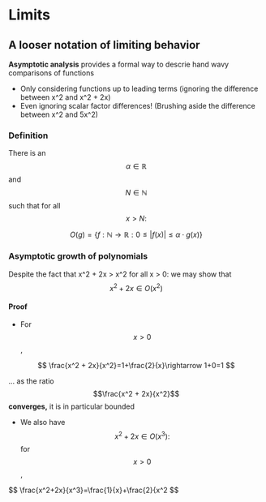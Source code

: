 # Limits

## A looser notation of limiting behavior

**Asymptotic analysis** provides a formal way to descrie hand wavy comparisons of functions

* Only considering functions up to leading terms (ignoring the difference between x^2 and x^2 + 2x)
* Even ignoring scalar factor differences! (Brushing aside the difference between x^2 and 5x^2)

### Definition&#x20;

There is an $$\alpha \in \mathbb{R}$$ and $$N \in \mathbb{N}$$ such that for all $$x > N:$$

$$
O(g)=\{f:\mathbb{N}\rightarrow\mathbb{R}:0\leq|f(x)|\leq\alpha \cdot g(x)\}
$$

### Asymptotic growth of polynomials

Despite the fact that x^2 + 2x > x^2 for all x > 0: we may show that $$x^2 + 2x \in O(x^2)$$

#### Proof

* For $$x > 0$$,

$$
\frac{x^2 + 2x}{x^2}=1+\frac{2}{x}\rightarrow 1+0=1
$$

... as the ratio $$\frac{x^2 + 2x}{x^2}$$**converges,** it is in particular bounded

* We also have $$x^2 + 2x \in O(x^3):$$ for $$x > 0$$,



$$
\frac{x^2+2x}{x^3}=\frac{1}{x}+\frac{2}{x^2
$$

